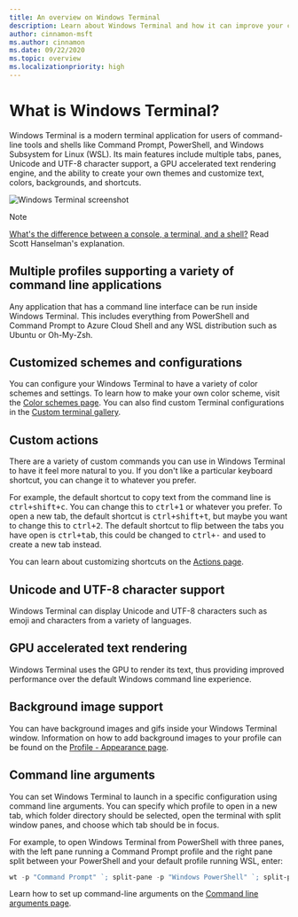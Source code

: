 ```yaml
---
title: An overview on Windows Terminal
description: Learn about Windows Terminal and how it can improve your command line workflow.
author: cinnamon-msft
ms.author: cinnamon
ms.date: 09/22/2020
ms.topic: overview
ms.localizationpriority: high
---
```


# What is Windows Terminal?

Windows Terminal is a modern terminal application for users of command-line tools and shells like Command Prompt, PowerShell, and Windows Subsystem for Linux (WSL). Its main features include multiple tabs, panes, Unicode and UTF-8 character support, a GPU accelerated text rendering engine, and the ability to create your own themes and customize text, colors, backgrounds, and shortcuts.

![Windows Terminal screenshot](./images/overview.png)

> [!NOTE]
> [What's the difference between a console, a terminal, and a shell?](https://www.hanselman.com/blog/WhatsTheDifferenceBetweenAConsoleATerminalAndAShell.aspx) Read Scott Hanselman's explanation.

## Multiple profiles supporting a variety of command line applications

Any application that has a command line interface can be run inside Windows Terminal. This includes everything from PowerShell and Command Prompt to Azure Cloud Shell and any WSL distribution such as Ubuntu or Oh-My-Zsh.

## Customized schemes and configurations

You can configure your Windows Terminal to have a variety of color schemes and settings. To learn how to make your own color scheme, visit the [Color schemes page](./customize-settings/color-schemes.md). You can also find custom Terminal configurations in the [Custom terminal gallery](./custom-terminal-gallery/powerline-in-powershell.md).

## Custom actions

There are a variety of custom commands you can use in Windows Terminal to have it feel more natural to you. If you don't like a particular keyboard shortcut, you can change it to whatever you prefer.

For example, the default shortcut to copy text from the command line is <kbd>ctrl+shift+c</kbd>. You can change this to <kbd>ctrl+1</kbd> or whatever you prefer. To open a new tab, the default shortcut is <kbd>ctrl+shift+t</kbd>, but maybe you want to change this to <kbd>ctrl+2</kbd>. The default shortcut to flip between the tabs you have open is <kbd>ctrl+tab</kbd>, this could be changed to <kbd>ctrl+-</kbd> and used to create a new tab instead.

You can learn about customizing shortcuts on the [Actions page](./customize-settings/actions.md).

## Unicode and UTF-8 character support

Windows Terminal can display Unicode and UTF-8 characters such as emoji and characters from a variety of languages.

## GPU accelerated text rendering

Windows Terminal uses the GPU to render its text, thus providing improved performance over the default Windows command line experience.

## Background image support

You can have background images and gifs inside your Windows Terminal window. Information on how to add background images to your profile can be found on the [Profile - Appearance page](./customize-settings/profile-appearance.md#background-image).

## Command line arguments

You can set Windows Terminal to launch in a specific configuration using command line arguments. You can specify which profile to open in a new tab, which folder directory should be selected, open the terminal with split window panes, and choose which tab should be in focus.

For example, to open Windows Terminal from PowerShell with three panes, with the left pane running a Command Prompt profile and the right pane split between your PowerShell and your default profile running WSL, enter:

```powershell
wt -p "Command Prompt" `; split-pane -p "Windows PowerShell" `; split-pane -H wsl.exe
```

Learn how to set up command-line arguments on the [Command line arguments page](./command-line-arguments.md).
